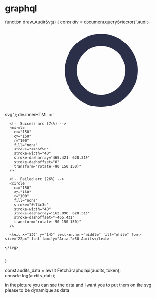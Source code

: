 # graphql


  function draw_AuditSvg() {
    const div = document.querySelector(".audit-svg");
    div.innerHTML = `
    <svg width="300" height="300" viewBox="0 0 300 300" xmlns="http://www.w3.org/2000/svg">
      <circle cx="150" cy="150" r="100" fill="none" stroke="#2c2f48" stroke-width="40"/>
      
      <!-- Success arc (74%) -->
      <circle
        cx="150"
        cy="150"
        r="100"
        fill="none"
        stroke="#4caf50"
        stroke-width="40"
        stroke-dasharray="465.421, 628.319"
        stroke-dashoffset="0"
        transform="rotate(-90 150 150)"
      />
      
      <!-- Failed arc (26%) -->
      <circle
        cx="150"
        cy="150"
        r="100"
        fill="none"
        stroke="#e74c3c"
        stroke-width="40"
        stroke-dasharray="162.898, 628.319"
        stroke-dashoffset="-465.421"
        transform="rotate(-90 150 150)"
      />

      <text x="150" y="145" text-anchor="middle" fill="white" font-size="22px" font-family="Arial">50 Audits</text>

    </svg>
    `
  }





  const audits_data = await FetchGraphqlapi(audits, token);
  console.log(audits_data);

in the picture you can see the data and i want you to put them on the svg please to be dynamique as data